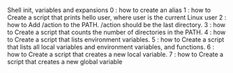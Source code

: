 Shell init, variables and expansions
0 : how to create an alias
1 : how to Create a script that prints hello user, where user is the current Linux user
2 : how to Add /action to the PATH. /action should be the last directory.
3 : how to Create a script that counts the number of directories in the PATH.
4 : how to Create a script that lists environment variables.
5 : how to Create a script that lists all local variables and environment variables, and functions.
6 : how to Create a script that creates a new local variable.
7 : how to Create a script that creates a new global variable 
